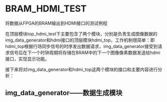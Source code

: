 # BRAM_HDMI_TEST
将数据从FPGA的BRAM输出到HDMI接口的测试例程

在顶层模块top_hdmi_test下主要包含了两个模块，分别是负责生成图像数据的img_data_generator和hdmi接口的顶层模块hdmi_top，工作机制很简单：即hdmi_top根据行场同步信号的时序发出数据请求，img_data_generator接受到请求信号后在下一个时钟周期将存储在BRAM中的下一个图像像素数据发送给hdmi接口，实现显示功能。

接下来将对img_data_generator和hdmi_top这两个模块的接口和主要内容进行分析：

## img_data_generator——数据生成模块

